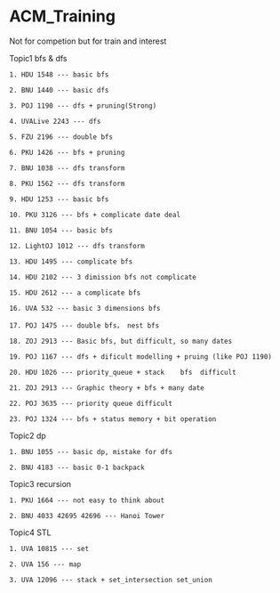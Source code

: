 # ACM_Training
Not for competion but for train and interest

Topic1 bfs & dfs

    1. HDU 1548 --- basic bfs

    2. BNU 1440 --- basic dfs

    3. POJ 1190 --- dfs + pruning(Strong)

    4. UVALive 2243 --- dfs

    5. FZU 2196 --- double bfs

    6. PKU 1426 --- bfs + pruning

    7. BNU 1038 --- dfs transform

    8. PKU 1562 --- dfs transform

    9. HDU 1253 --- basic bfs

    10. PKU 3126 --- bfs + complicate date deal 

    11. BNU 1054 --- basic bfs

    12. LightOJ 1012 --- dfs transform

    13. HDU 1495 --- complicate bfs

    14. HDU 2102 --- 3 dimission bfs not complicate
   
    15. HDU 2612 --- a complicate bfs

    16. UVA 532 --- basic 3 dimensions bfs

    17. POJ 1475 --- double bfs， nest bfs

    18. ZOJ 2913 --- Basic bfs, but difficult, so many dates

    19. POJ 1167 --- dfs + dificult modelling + pruing (like POJ 1190)

    20. HDU 1026 --- priority_queue + stack    bfs  difficult

    21. ZOJ 2913 --- Graphic theory + bfs + many date

    22. POJ 3635 --- priority queue difficult 

    23. POJ 1324 --- bfs + status memory + bit operation

Topic2 dp

    1. BNU 1055 --- basic dp, mistake for dfs

    2. BNU 4183 --- basic 0-1 backpack



Topic3 recursion

    1. PKU 1664 --- not easy to think about

    2. BNU 4033 42695 42696 --- Hanoi Tower


Topic4 STL

    1. UVA 10815 --- set

    2. UVA 156 --- map

    3. UVA 12096 --- stack + set_intersection set_union 
